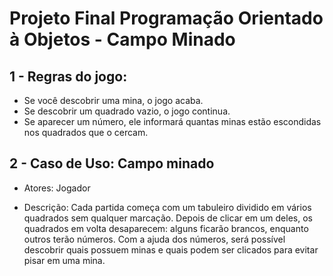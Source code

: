 # Projeto Final Programação Orientado à Objetos - Campo Minado
## 1 - Regras do jogo:
* Se você descobrir uma mina, o jogo acaba.
* Se descobrir um quadrado vazio, o jogo continua.
* Se aparecer um número, ele informará quantas minas estão escondidas nos quadrados que o cercam.
## 2 - Caso de Uso: Campo minado
* Atores: Jogador

* Descrição: Cada partida começa com um tabuleiro dividido em vários quadrados sem qualquer marcação. Depois de clicar em um deles, os quadrados em volta desaparecem: alguns ficarão brancos, enquanto outros terão números. Com a ajuda dos números, será possível descobrir quais possuem minas e quais podem ser clicados para evitar pisar em uma mina.
